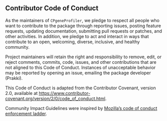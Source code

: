 
## Contributor Code of Conduct

As the maintainers of ``CPgeneProfiler``, we pledge to respect all people who want to contribute to the package through reporting issues, posting feature requests, updating documentation, submitting pull requests or patches, and other activities. In addition, we pledge to act and interact in ways that contribute to an open, welcoming, diverse, inclusive, and healthy community.

Project maintainers will retain the right and responsibility to remove, edit, or reject comments, commits, code, issues, and other contributions that are not aligned to this Code of Conduct. Instances of unacceptable behavior may be reported by opening an issue, emailing the package developer (Prakki).

This Code of Conduct is adapted from the Contributor Covenant, version 2.0, available at <https://www.contributor-covenant.org/version/2/0/code_of_conduct.html>.

Community Impact Guidelines were inspired by [Mozilla’s code of conduct enforcement ladder](https://github.com/mozilla/diversity).
